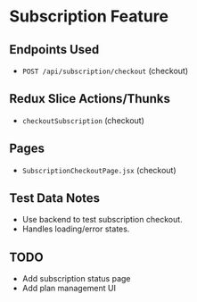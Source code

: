 # Subscription Feature

## Endpoints Used
- `POST /api/subscription/checkout` (checkout)

## Redux Slice Actions/Thunks
- `checkoutSubscription` (checkout)

## Pages
- `SubscriptionCheckoutPage.jsx` (checkout)

## Test Data Notes
- Use backend to test subscription checkout.
- Handles loading/error states.

## TODO
- Add subscription status page
- Add plan management UI
